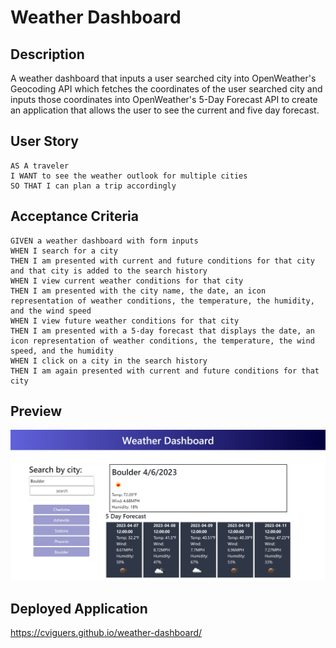 # Weather Dashboard

## Description
A weather dashboard that inputs a user searched city into OpenWeather's Geocoding API which fetches the coordinates of the user searched city and inputs those coordinates into OpenWeather's 5-Day Forecast API to create an application that allows the user to see the current and five day forecast.


## User Story

```
AS A traveler
I WANT to see the weather outlook for multiple cities
SO THAT I can plan a trip accordingly
```

## Acceptance Criteria

```
GIVEN a weather dashboard with form inputs
WHEN I search for a city
THEN I am presented with current and future conditions for that city and that city is added to the search history
WHEN I view current weather conditions for that city
THEN I am presented with the city name, the date, an icon representation of weather conditions, the temperature, the humidity, and the wind speed
WHEN I view future weather conditions for that city
THEN I am presented with a 5-day forecast that displays the date, an icon representation of weather conditions, the temperature, the wind speed, and the humidity
WHEN I click on a city in the search history
THEN I am again presented with current and future conditions for that city
```

## Preview
<img src="./assets/images/screenshot.png"/>

## Deployed Application
https://cviguers.github.io/weather-dashboard/
